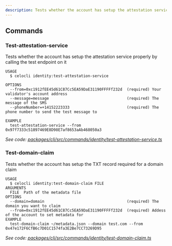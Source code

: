 ```yaml
---
description: Tests whether the account has setup the attestation service properly by calling the test endpoint on it
---
```


## Commands

### Test-attestation-service

Tests whether the account has setup the attestation service properly by calling the test endpoint on it

```
USAGE
  $ celocli identity:test-attestation-service

OPTIONS
  --from=0xc1912fEE45d61C87Cc5EA59DaE31190FFFFf232d  (required) Your validator's account address
  --message=message                                  (required) The message of the SMS
  --phoneNumber=+14152223333                         (required) The phone number to send the test message to

EXAMPLE
  test-attestation-service --from 0x97f7333c51897469E8D98E7af8653aAb468050a3
```

_See code: [packages/cli/src/commands/identity/test-attestation-service.ts](https://github.com/celo-org/celo-monorepo/tree/master/packages/cli/src/commands/identity/test-attestation-service.ts)_

### Test-domain-claim

Tests whether the account has setup the TXT record required for a domain claim

```
USAGE
  $ celocli identity:test-domain-claim FILE
ARGUMENTS
  FILE  Path of the metadata file
OPTIONS
  --domain=domain                                    (required) The domain you want to claim
  --from=0xc1912fEE45d61C87Cc5EA59DaE31190FFFFf232d  (required) Addess of the account to set metadata for
EXAMPLE
  test-domain-claim ~/metadata.json --domain test.com --from 0x47e172F6CfB6c7D01C1574fa3E2Be7CC73269D95
```

_See code: [packages/cli/src/commands/identity/test-domain-claim.ts](https://github.com/celo-org/celo-monorepo/tree/master/packages/cli/src/commands/identity/test-domain-claim.ts)_

